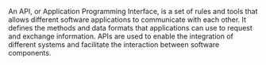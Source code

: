 An API, or Application Programming Interface, is a set of rules and tools that allows different software applications to communicate with each other. It defines the methods and data formats that applications can use to request and exchange information. APIs are used to enable the integration of different systems and facilitate the interaction between software components.
